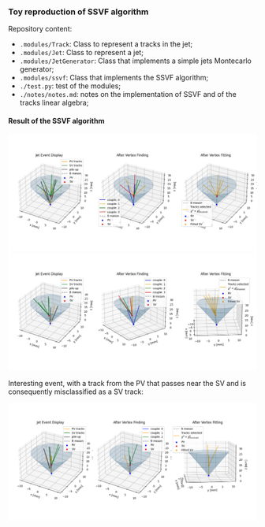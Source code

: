 ### Toy reproduction of SSVF algorithm

Repository content:
- `.modules/Track`: Class to represent a tracks in the jet;
- `.modules/Jet`: Class to represent a jet;
- `.modules/JetGenerator`: Class that implements a simple jets Montecarlo generator;
- `.modules/ssvf`: Class that implements the SSVF algorithm;
- `./test.py`: test of the modules;
- `./notes/notes.md`: notes on the implementation of SSVF and of the tracks linear algebra;
#### Result of the SSVF algorithm
<center>
<img src="./screenshots/jetEventCone2.jpg" alt="drawing" width="700"/>
</center>

<center>
<img src="./screenshots/event2.jpg" alt="drawing" width="700"/>
</center>

Interesting event, with a track from the PV that passes near the SV and is consequently  misclassified as a SV track:
<center>
<img src="./screenshots/noise1.png" alt="drawing" width="700"/>
</center>

